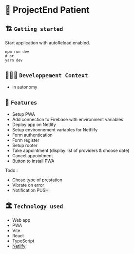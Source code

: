 # 🚀 ProjectEnd Patient

## 🏗️ `Getting started`
Start application with autoReload enabled.
```
npm run dev
# or
yarn dev
```

## 🧑🏽‍💻 `Developpement Context`
- In autonomy

## 🧱 `Features`
- Setup PWA
- Add connection to Firebase with environment variables
- Deploy app on Netlify
- Setup environnement variables for Netflify
- Form authentication
- Form register
- Setup rooter
- Take appointment (display list of providers & choose date)
- Cancel appointment
- Button to install PWA

Todo :
- Chose type of prestation
- Vibrate on error
- Notification PUSH

## 🏛️ `Technology used`
- Web app
- PWA
- Vite
- React
- TypeScript
- [Netlify](https://webmobile-projectend-patient.netlify.app/)
